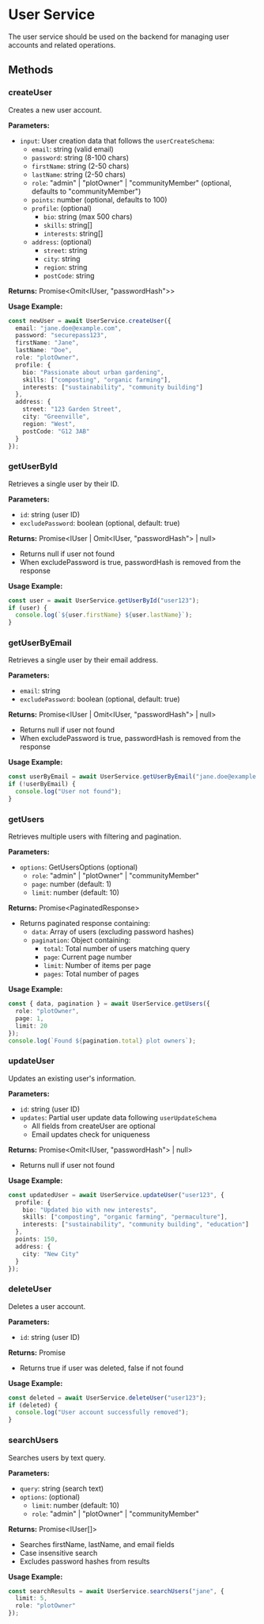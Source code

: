 # User Service

The user service should be used on the backend for managing user accounts and related operations.

## Methods

### createUser

Creates a new user account.

**Parameters:**

- `input`: User creation data that follows the `userCreateSchema`:
  - `email`: string (valid email)
  - `password`: string (8-100 chars)
  - `firstName`: string (2-50 chars)
  - `lastName`: string (2-50 chars)
  - `role`: "admin" | "plotOwner" | "communityMember" (optional, defaults to "communityMember")
  - `points`: number (optional, defaults to 100)
  - `profile`: (optional)
    - `bio`: string (max 500 chars)
    - `skills`: string[]
    - `interests`: string[]
  - `address`: (optional)
    - `street`: string
    - `city`: string
    - `region`: string
    - `postCode`: string

**Returns:** Promise<Omit<IUser, "passwordHash">>

**Usage Example:**
```typescript
const newUser = await UserService.createUser({
  email: "jane.doe@example.com",
  password: "securepass123",
  firstName: "Jane",
  lastName: "Doe",
  role: "plotOwner",
  profile: {
    bio: "Passionate about urban gardening",
    skills: ["composting", "organic farming"],
    interests: ["sustainability", "community building"]
  },
  address: {
    street: "123 Garden Street",
    city: "Greenville",
    region: "West",
    postCode: "G12 3AB"
  }
});
```

### getUserById

Retrieves a single user by their ID.

**Parameters:**

- `id`: string (user ID)
- `excludePassword`: boolean (optional, default: true)

**Returns:** Promise<IUser | Omit<IUser, "passwordHash"> | null>

- Returns null if user not found
- When excludePassword is true, passwordHash is removed from the response

**Usage Example:**
```typescript
const user = await UserService.getUserById("user123");
if (user) {
  console.log(`${user.firstName} ${user.lastName}`);
}
```

### getUserByEmail

Retrieves a single user by their email address.

**Parameters:**

- `email`: string
- `excludePassword`: boolean (optional, default: true)

**Returns:** Promise<IUser | Omit<IUser, "passwordHash"> | null>

- Returns null if user not found
- When excludePassword is true, passwordHash is removed from the response

**Usage Example:**
```typescript
const userByEmail = await UserService.getUserByEmail("jane.doe@example.com");
if (!userByEmail) {
  console.log("User not found");
}
```

### getUsers

Retrieves multiple users with filtering and pagination.

**Parameters:**

- `options`: GetUsersOptions (optional)
  - `role`: "admin" | "plotOwner" | "communityMember"
  - `page`: number (default: 1)
  - `limit`: number (default: 10)

**Returns:** Promise<PaginatedResponse<IUser>>

- Returns paginated response containing:
  - `data`: Array of users (excluding password hashes)
  - `pagination`: Object containing:
    - `total`: Total number of users matching query
    - `page`: Current page number
    - `limit`: Number of items per page
    - `pages`: Total number of pages

**Usage Example:**
```typescript
const { data, pagination } = await UserService.getUsers({
  role: "plotOwner",
  page: 1,
  limit: 20
});
console.log(`Found ${pagination.total} plot owners`);
```

### updateUser

Updates an existing user's information.

**Parameters:**

- `id`: string (user ID)
- `updates`: Partial user update data following `userUpdateSchema`
  - All fields from createUser are optional
  - Email updates check for uniqueness

**Returns:** Promise<Omit<IUser, "passwordHash"> | null>

- Returns null if user not found

**Usage Example:**
```typescript
const updatedUser = await UserService.updateUser("user123", {
  profile: {
    bio: "Updated bio with new interests",
    skills: ["composting", "organic farming", "permaculture"],
    interests: ["sustainability", "community building", "education"]
  },
  points: 150,
  address: {
    city: "New City"
  }
});
```

### deleteUser

Deletes a user account.

**Parameters:**

- `id`: string (user ID)

**Returns:** Promise<boolean>

- Returns true if user was deleted, false if not found

**Usage Example:**
```typescript
const deleted = await UserService.deleteUser("user123");
if (deleted) {
  console.log("User account successfully removed");
}
```

### searchUsers

Searches users by text query.

**Parameters:**

- `query`: string (search text)
- `options`: (optional)
  - `limit`: number (default: 10)
  - `role`: "admin" | "plotOwner" | "communityMember"

**Returns:** Promise<IUser[]>

- Searches firstName, lastName, and email fields
- Case insensitive search
- Excludes password hashes from results

**Usage Example:**
```typescript
const searchResults = await UserService.searchUsers("jane", {
  limit: 5,
  role: "plotOwner"
});
```
